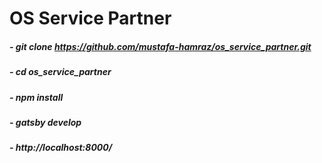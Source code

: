 # OS Service Partner


##### - git clone https://github.com/mustafa-hamraz/os_service_partner.git
##### - cd os_service_partner
##### - npm install
##### - gatsby develop
##### - http://localhost:8000/
